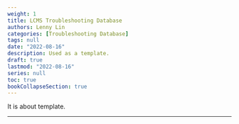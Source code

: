 ```yaml
---
weight: 1
title: LCMS Troubleshooting Database
authors: Lenny Lin
categories: [Troubleshooting Database]
tags: null
date: "2022-08-16"
description: Used as a template.
draft: true
lastmod: "2022-08-16"
series: null
toc: true
bookCollapseSection: true
---
```


It is about template.

<!--more-->
---
